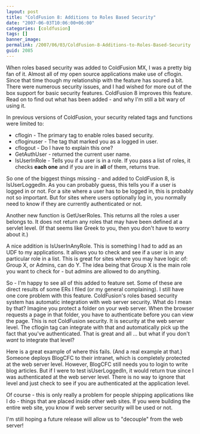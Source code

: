```yaml
---
layout: post
title: "ColdFusion 8: Additions to Roles Based Security"
date: "2007-06-03T10:06:00+06:00"
categories: [coldfusion]
tags: []
banner_image: 
permalink: /2007/06/03/ColdFusion-8-Additions-to-Roles-Based-Security
guid: 2085
---
```


When roles based security was added to ColdFusion MX, I was a pretty big fan of it. Almost all of my open source applications make use of cflogin. Since that time though my relationship with the feature has soured a bit. There were numerous security issues, and I had wished for more out of the box support for basic security features. ColdFusion 8 improves this feature. Read on to find out what has been added - and why I'm still a bit wary of using it.
<!--more-->
In previous versions of ColdFusion, your security related tags and functions were limited to:

<ul>
<li>cflogin - The primary tag to enable roles based security.
<li>cfloginuser - The tag that marked you as a logged in user.
<li>cflogout - Do I have to explain this one?
<li>GetAuthUser - returned the current user name.
<li>IsUserInRole - Tells you if a user is in a role. If you pass a list of roles, it checks <b>each one</b> and if you are in <b>all</b> of them, returns true.
</ul>

So one of the biggest things missing - and added to ColdFusion 8, is IsUserLoggedIn. As you can probably guess, this tells you if a user is logged in or not. For a site where a user has to be logged in, this is probably not so important. But for sites where users optionally log in, you normally need to know if they are currently authenticated or not. 

Another new function is GetUserRoles. This returns all the roles a user belongs to. It does not return any roles that may have been defined at a servlet level. (If that seems like Greek to you, then you don't have to worry about it.)

A nice addition is IsUserInAnyRole. This is something I had to add as an UDF to my applications. It allows you to check and see if a user is in any particular role in a list. This is great for sites where you may have logic of: Group X, or Admins, can do Y. The idea being that Group X is the main role you want to check for - but admins are allowed to do anything. 

So - I'm happy to see all of this added to feature set. Some of these are direct results of some ERs I filed (or my general complaining). I still have one core problem with this feature. ColdFusion's roles based security system has automatic integration with web server security. What do I mean by that? Imagine you protect a folder on your web server. When the browser requests a page in that folder, you have to authenticate before you can view the page. This is not ColdFusion security. It is security at the web server level. The cflogin tag can integrate with that and automatically pick up the fact that you've authenticated. That is great and all ... but what if you don't <i>want</i> to integrate that level? 

Here is a great example of where this fails. (And a real example at that.) Someone deploys BlogCFC to their intranet, which is completely protected at the web server level. However, BlogCFC still needs you to login to write blog articles. But if I were to test isUserLoggedIn, it would return true since I was authenticated at the web server level. There is no way to ignore that level and just check to see if you are authenticated at the application level.

Of course - this is only really a problem for people shipping applications like I do - things that are placed inside other web sites. If you were building the entire web site, you know if web server security will be used or not. 

I'm still hoping a future release will allow us to "decouple" from the web server!
